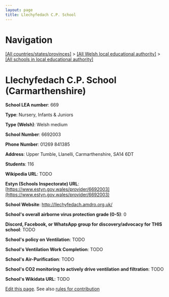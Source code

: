 ```yaml
---
layout: page
title: Llechyfedach C.P. School
---
```

# Navigation

[[All countries/states/provinces]](../../..) > [[All Welsh local educational authority]](../..) > [[All schools in local educational authority]](..)

# Llechyfedach C.P. School (Carmarthenshire)

**School LEA number**: 669

**Type**: Nursery, Infants & Juniors

**Type (Welsh)**: Welsh medium

**School Number**: 6692003

**Phone Number**: 01269 841385

**Address**: Upper Tumble, Llanelli, Carmarthenshire, SA14 6DT

**Students**: 116

**Wikipedia URL**: TODO

**Estyn (Schools Inspectorate) URL**: [https://www.estyn.gov.wales/provider/6692003](https://www.estyn.gov.wales/provider/6692003)

**School Website**: http://llechyfedach.amdro.org.uk/

**School's overall airborne virus protection grade (0-5)**: 0

**Discord, Facebook, or WhatsApp group for discovery/advocacy for THIS school**: TODO

**School's policy on Ventilation**: TODO

**School's Ventilation Work Completion**: TODO

**School's Air-Purification**: TODO

**School's CO2 monitoring to actively drive ventilation and filtration**: TODO

**School's Wikidata URL**: TODO




[Edit this page](https://github.com/VentilationProject/Wales/edit/prif/./Carmarthenshire/Llechyfedach_C.P._School.md). See also [rules for contribution](../../../contribution-rules/)